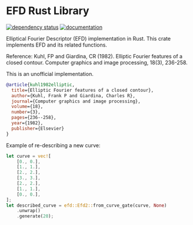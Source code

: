# EFD Rust Library

[![dependency status](https://deps.rs/repo/github/KmolYuan/efd-rs/status.svg)](https://deps.rs/crate/efd/)
[![documentation](https://docs.rs/efd/badge.svg)](https://docs.rs/efd)

Elliptical Fourier Descriptor (EFD) implementation in Rust. This crate implements EFD and its related functions.

Reference: Kuhl, FP and Giardina, CR (1982). Elliptic Fourier features of a closed contour. Computer graphics and image processing, 18(3), 236-258.

This is an unofficial implementation.

```bibtex
@article{kuhl1982elliptic,
  title={Elliptic Fourier features of a closed contour},
  author={Kuhl, Frank P and Giardina, Charles R},
  journal={Computer graphics and image processing},
  volume={18},
  number={3},
  pages={236--258},
  year={1982},
  publisher={Elsevier}
}
```

Example of re-describing a new curve:

```rust
let curve = vec![
    [0., 0.],
    [1., 1.],
    [2., 2.],
    [3., 3.],
    [2., 2.],
    [1., 1.],
    [0., 0.],
];
let described_curve = efd::Efd2::from_curve_gate(curve, None)
    .unwrap()
    .generate(20);
```

